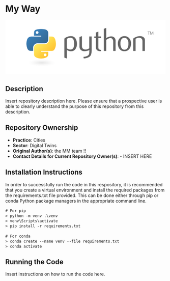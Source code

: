# My Way

![Python Logo](./python_logo.png)
## Description
Insert repository description here. Please ensure that a prospective user is able to clearly understand the purpose of this repository from this description.

## Repository Ownership

* **Practice**: Cities
* **Sector**: Digital Twins
* **Original Author(s)**: the MM team !!
* **Contact Details for Current Repository Owner(s)**: - INSERT HERE

## Installation Instructions

In order to successfully run the code in this respository, it is recommended that you create a virtual environment and install the required packages from the requirements.txt file provided. This can be done either through pip or conda Python package managers in the appropriate command line.

```
# For pip
> python -m venv .\venv
> venv\Scripts\activate
> pip install -r requirements.txt

# For conda
> conda create --name venv --file requirements.txt
> conda activate
```

## Running the Code
Insert instructions on how to run the code here.

```

```
